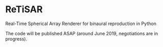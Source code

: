 # ReTiSAR
Real-Time Spherical Array Renderer for binaural reproduction in Python

The code will be published ASAP (around June 2019, negotiations are in progress).
